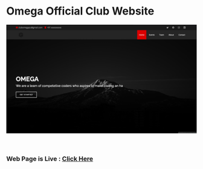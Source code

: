 # Omega Official Club Website

![Landing Page ScreenShot](land_page.png)

<br>

### Web Page is Live : [Click Here](https://clubomegapu.github.io/omega_website/)
